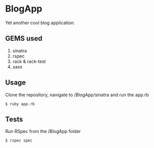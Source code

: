 # BlogApp
Yet another cool blog application.

## GEMS used
1. sinatra
2. rspec
3. rack & rack-test
4. sass

## Usage
Clone the repository, navigate to /BlogApp/sinatra and run the app.rb
```
$ ruby app.rb
```

## Tests
Run RSpec from the /BlogApp folder
```
$ rspec spec
```